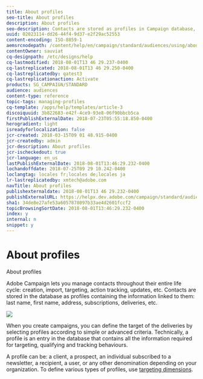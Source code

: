 ```yaml
---
title: About profiles
seo-title: About profiles
description: About profiles
seo-description: Contacts are stored as profiles in Campaign database, and updated through their entire life cycle.
uuid: 02023114-dd26-44f4-9d37-e2f29ac52553
content-encoding: ISO-8859-1
aemsrcnodepath: /content/help/en/campaign/standard/audiences/using/about-profiles
contentOwner: sauviat
cq-designpath: /etc/designs/help
cq-lastmodified: 2018-08-01T13 46 29.237-0400
cq-lastreplicated: 2018-08-01T13 46 29.250-0400
cq-lastreplicatedby: qatest3
cq-lastreplicationaction: Activate
products: SG_CAMPAIGN/STANDARD
audience: audiences
content-type: reference
topic-tags: managing-profiles
cq-template: /apps/help/templates/article-3
discoiquuid: 3b822683-e42f-4ce9-93e8-06f90bbcb5ca
firstPublishExternalDate: 2018-07-23T05:55:18.850-0400
herogradient: light
isreadyforlocalization: false
jcr-created: 2018-03-15T09 01 48.915-0400
jcr-createdby: admin
jcr-description: About profiles
jcr-ischeckedout: true
jcr-language: en_us
lastPublishExternalDate: 2018-08-01T13:46:29.232-0400
lochandoffdate: 2018-07-25T09 29 10.242-0400
loclangtag: locales fr;locales de;locales ja
lr-lastreplicatedby: xmtech@adobe.com
navTitle: About profiles
publishexternaldate: 2018-08-01T13 46 29.232-0400
publishExternalURL: https://helpx.dev.adobe.com/campaign/standard/audiences/using/about-profiles.html
sha1: 34de8e27afe53a6057878097b33ae4d2601fccf2
topicBrowsingSortDate: 2018-08-01T13:46:29.232-0400
index: y
internal: n
snippet: y
---
```


# About profiles

About profiles

Adobe Campaign lets you manage contacts throughout their entire life cycle: creation, import, targeting, action tracking, updates, etc. Contacts are stored in the database as profiles containing the information linked to them: last name, first name, address, subscriptions, deliveries, etc.

![](assets/marketing_history.png)

When you create campaigns, you can define the target of the deliveries by selecting profiles according to simple or advanced criteria. Technically, a profile is an entry in the database that contains all the information required for targeting, qualifying and tracking behaviours.

A profile can be: a client, a prospect, an individual subscribed to a newsletter, a recipient, a user, or any other denomination depending on your organization. To define various types of profiles, use [targeting dimensions](../../automating/using/query.md#targeting-dimensions-and-resources).

